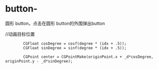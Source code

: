 # button-
圆形 button，点击在圆形 button的外围弹出button

//动画目标位置


            CGFloat cosDegree = cosf(degree * (idx + .5));
            CGFloat sinDegree = sinf(degree * (idx + .5));
            
            CGPoint center = CGPointMake(originPoint.x + _d*cosDegree, originPoint.y - _d*sinDegree);
            
            
            

